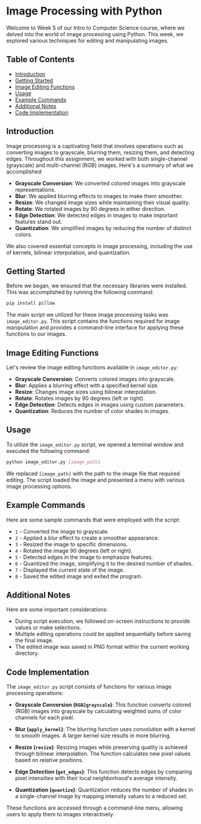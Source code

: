 
# Image Processing with Python

Welcome to Week 5 of our Intro to Computer Science course, where we delved into the world of image processing using Python. This week, we explored various techniques for editing and manipulating images.

## Table of Contents
- [Introduction](#introduction)
- [Getting Started](#getting-started)
- [Image Editing Functions](#image-editing-functions)
- [Usage](#usage)
- [Example Commands](#example-commands)
- [Additional Notes](#additional-notes)
- [Code Implementation](#code-implementation)

## Introduction

Image processing is a captivating field that involves operations such as converting images to grayscale, blurring them, resizing them, and detecting edges. Throughout this assignment, we worked with both single-channel (grayscale) and multi-channel (RGB) images. Here's a summary of what we accomplished:

- **Grayscale Conversion**: We converted colored images into grayscale representations.
- **Blur**: We applied blurring effects to images to make them smoother.
- **Resize**: We changed image sizes while maintaining their visual quality.
- **Rotate**: We rotated images by 90 degrees in either direction.
- **Edge Detection**: We detected edges in images to make important features stand out.
- **Quantization**: We simplified images by reducing the number of distinct colors.

We also covered essential concepts in image processing, including the use of kernels, bilinear interpolation, and quantization.

## Getting Started

Before we began, we ensured that the necessary libraries were installed. This was accomplished by running the following command:

```bash
pip install pillow
```

The main script we utilized for these image processing tasks was `image_editor.py`. This script contains the functions required for image manipulation and provides a command-line interface for applying these functions to our images.

## Image Editing Functions

Let's review the image editing functions available in `image_editor.py`:

- **Grayscale Conversion**: Converts colored images into grayscale.
- **Blur**: Applies a blurring effect with a specified kernel size.
- **Resize**: Changes image sizes using bilinear interpolation.
- **Rotate**: Rotates images by 90 degrees (left or right).
- **Edge Detection**: Detects edges in images using custom parameters.
- **Quantization**: Reduces the number of color shades in images.

## Usage

To utilize the `image_editor.py` script, we opened a terminal window and executed the following command:

```bash
python image_editor.py [image_path]
```

We replaced `[image_path]` with the path to the image file that required editing. The script loaded the image and presented a menu with various image processing options.

## Example Commands

Here are some sample commands that were employed with the script:

- `1` - Converted the image to grayscale.
- `2` - Applied a blur effect to create a smoother appearance.
- `3` - Resized the image to specific dimensions.
- `4` - Rotated the image 90 degrees (left or right).
- `5` - Detected edges in the image to emphasize features.
- `6` - Quantized the image, simplifying it to the desired number of shades.
- `7` - Displayed the current state of the image.
- `8` - Saved the edited image and exited the program.

## Additional Notes

Here are some important considerations:

- During script execution, we followed on-screen instructions to provide values or make selections.
- Multiple editing operations could be applied sequentially before saving the final image.
- The edited image was saved in PNG format within the current working directory.

## Code Implementation

The `image_editor.py` script consists of functions for various image processing operations:

- **Grayscale Conversion (`RGB2grayscale`)**: This function converts colored (RGB) images into grayscale by calculating weighted sums of color channels for each pixel.

- **Blur (`apply_kernel`)**: The blurring function uses convolution with a kernel to smooth images. A larger kernel size results in more blurring.

- **Resize (`resize`)**: Resizing images while preserving quality is achieved through bilinear interpolation. The function calculates new pixel values based on relative positions.

- **Edge Detection (`get_edges`)**: This function detects edges by comparing pixel intensities with their local neighborhood's average intensity.

- **Quantization (`quantize`)**: Quantization reduces the number of shades in a single-channel image by mapping intensity values to a reduced set.

These functions are accessed through a command-line menu, allowing users to apply them to images interactively.
